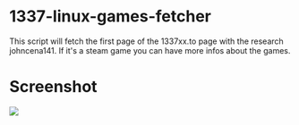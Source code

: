 # 1337-linux-games-fetcher
This script will fetch the first page of the 1337xx.to page with the research johncena141.
If it's a steam game you can have more infos about the games.

# Screenshot
![](https://i.imgur.com/PMdcrTW.png)
